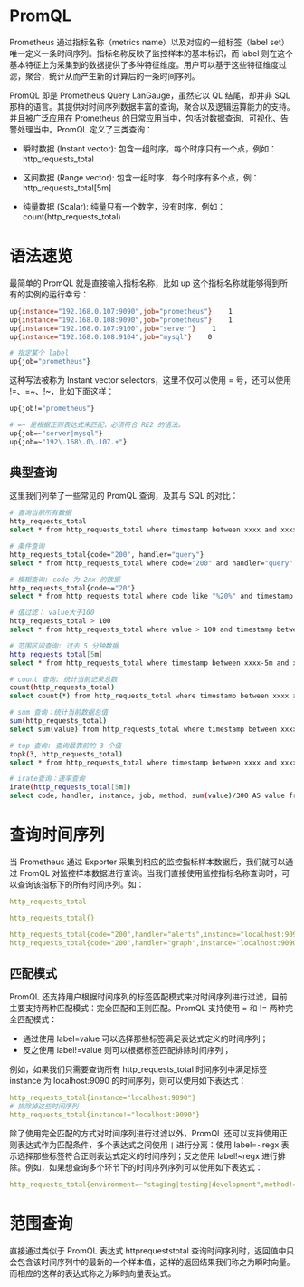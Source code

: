 # PromQL

Prometheus 通过指标名称（metrics name）以及对应的一组标签（label set）唯一定义一条时间序列。指标名称反映了监控样本的基本标识，而 label 则在这个基本特征上为采集到的数据提供了多种特征维度。用户可以基于这些特征维度过滤，聚合，统计从而产生新的计算后的一条时间序列。

PromQL 即是 Prometheus Query LanGauge，虽然它以 QL 结尾，却并非 SQL 那样的语言。其提供对时间序列数据丰富的查询，聚合以及逻辑运算能力的支持。并且被广泛应用在 Prometheus 的日常应用当中，包括对数据查询、可视化、告警处理当中。PromQL 定义了三类查询：

- 瞬时数据 (Instant vector): 包含一组时序，每个时序只有一个点，例如：http_requests_total

- 区间数据 (Range vector): 包含一组时序，每个时序有多个点，例：http_requests_total[5m]

- 纯量数据 (Scalar): 纯量只有一个数字，没有时序，例如：count(http_requests_total)

# 语法速览

最简单的 PromQL 就是直接输入指标名称，比如 up 这个指标名称就能够得到所有的实例的运行幸亏：

```sh
up{instance="192.168.0.107:9090",job="prometheus"}    1
up{instance="192.168.0.108:9090",job="prometheus"}    1
up{instance="192.168.0.107:9100",job="server"}    1
up{instance="192.168.0.108:9104",job="mysql"}    0

# 指定某个 label
up{job="prometheus"}
```

这种写法被称为 Instant vector selectors，这里不仅可以使用 = 号，还可以使用 !=、=~、!~，比如下面这样：

```sh
up{job!="prometheus"}

# =~ 是根据正则表达式来匹配，必须符合 RE2 的语法。
up{job=~"server|mysql"}
up{job=~"192\.168\.0\.107.+"}
```

## 典型查询

这里我们列举了一些常见的 PromQL 查询，及其与 SQL 的对比：

```sh
# 查询当前所有数据
http_requests_total
select * from http_requests_total where timestamp between xxxx and xxxx

# 条件查询
http_requests_total{code="200", handler="query"}
select * from http_requests_total where code="200" and handler="query" and timestamp between xxxx and xxxx

# 模糊查询: code 为 2xx 的数据
http_requests_total{code~="20"}
select * from http_requests_total where code like "%20%" and timestamp between xxxx and xxxx

# 值过滤： value大于100
http_requests_total > 100
select * from http_requests_total where value > 100 and timestamp between xxxx and xxxx

# 范围区间查询: 过去 5 分钟数据
http_requests_total[5m]
select * from http_requests_total where timestamp between xxxx-5m and xxxx

# count 查询: 统计当前记录总数
count(http_requests_total)
select count(*) from http_requests_total where timestamp between xxxx and xxxx

# sum 查询：统计当前数据总值
sum(http_requests_total)
select sum(value) from http_requests_total where timestamp between xxxx and xxxx

# top 查询: 查询最靠前的 3 个值
topk(3, http_requests_total)
select * from http_requests_total where timestamp between xxxx and xxxx order by value desc limit 3

# irate查询：速率查询
irate(http_requests_total[5m])
select code, handler, instance, job, method, sum(value)/300 AS value from http_requests_total where timestamp between xxxx and xxxx group by code, handler, instance, job, method;
```

# 查询时间序列

当 Prometheus 通过 Exporter 采集到相应的监控指标样本数据后，我们就可以通过 PromQL 对监控样本数据进行查询。当我们直接使用监控指标名称查询时，可以查询该指标下的所有时间序列。如：

```yml
http_requests_total

http_requests_total{}

http_requests_total{code="200",handler="alerts",instance="localhost:9090",job="prometheus",method="get"}=(20889@1518096812.326)
http_requests_total{code="200",handler="graph",instance="localhost:9090",job="prometheus",method="get"}=(21287@1518096812.326)
```

## 匹配模式

PromQL 还支持用户根据时间序列的标签匹配模式来对时间序列进行过滤，目前主要支持两种匹配模式：完全匹配和正则匹配。PromQL 支持使用 = 和 != 两种完全匹配模式：

- 通过使用 label=value 可以选择那些标签满足表达式定义的时间序列；
- 反之使用 label!=value 则可以根据标签匹配排除时间序列；

例如，如果我们只需要查询所有 http_requests_total 时间序列中满足标签 instance 为 localhost:9090 的时间序列，则可以使用如下表达式：

```yml
http_requests_total{instance="localhost:9090"}
# 排除掉这些时间序列
http_requests_total{instance!="localhost:9090"}
```

除了使用完全匹配的方式对时间序列进行过滤以外，PromQL 还可以支持使用正则表达式作为匹配条件，多个表达式之间使用 `|` 进行分离：使用 label=~regx 表示选择那些标签符合正则表达式定义的时间序列；反之使用 label!~regx 进行排除。例如，如果想查询多个环节下的时间序列序列可以使用如下表达式：

```yml
http_requests_total{environment=~"staging|testing|development",method!="GET"}
```

# 范围查询

直接通过类似于 PromQL 表达式 httprequeststotal 查询时间序列时，返回值中只会包含该时间序列中的最新的一个样本值，这样的返回结果我们称之为瞬时向量。而相应的这样的表达式称之为瞬时向量表达式。

